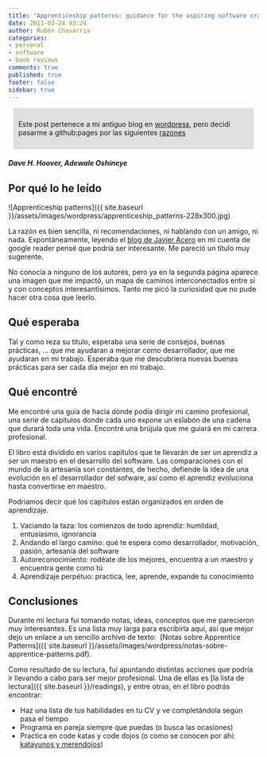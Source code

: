 ```yaml
---
title: "Apprenticeship patterns: guidance for the aspiring software craftsman"
date: 2011-03-24 03:24
author: Rubén Chavarría
categories: 
- personal
- software
- book reviews
comments: true
published: true
footer: false
sidebar: true
---
```


<div style="margin:2%; padding:2%; background-color:#E0E0E0; ">
  <p>Este post pertenece a mi antiguo blog en <a href="http://rchavarria.wordpress.com">wordpress</a>, pero decidí pasarme a github:pages por las siguientes <a href="/blog/2012/12/03/por-que-cambie-mi-blog-en-wordpress-com">razones</a></p>
</div>

##### Dave H. Hoover, Adewale Oshineye

## Por qué lo he leído

![Apprenticeship patterns]({{ site.baseurl }}/assets/images/wordpress/apprenticeship_patterns-228x300.jpg)

La razón es bien sencilla, ni recomendaciones, ni hablando con un amigo, ni nada. 
Expontáneamente, leyendo el 
[blog de Javier Acero](http://jacegu.eu/libros/apprenticeship-patterns/)
en mi cuenta de google reader pensé que podría ser interesante. Me pareció un título muy 
sugerente.

No conocía a ninguno de los autores, pero ya en la segunda página aparece una imagen que me 
impactó, un mapa de caminos interconectados entre sí y con conceptos interesantísimos. 
Tanto me picó la curiosidad que no pude hacer otra cosa que leerlo.

<!-- more -->

## Qué esperaba

Tal y como reza su título, esperaba una serie de consejos, buenas prácticas, ... que me 
ayudaran a mejorar como desarrollador, que me ayudaran en mi trabajo. Esperaba que me 
descubriera nuevas buenas prácticas para ser cada día mejor en mi trabajo.

## Qué encontré

Me encontré una guía de hacia dónde podía dirigir mi camino profesional, una serie de 
capítulos donde cada uno expone un eslabón de una cadena que durará toda una vida. 
Encontré una brújula que me guiará en mi carrera profesional.

El libro está dividido en varios capítulos que te llevarán de ser un aprendiz a ser un 
maestro en el desarrollo del software. Las comparaciones con el mundo de la artesanía son 
constantes, de hecho, defiende la idea de una evolución en el desarrollador del sofware, 
así como el aprendiz evoluciona hasta convertirse en maestro.

Podríamos decir que los capítulos están organizados en orden de aprendizaje.

1. Vaciando la taza: los comienzos de todo aprendiz: humildad, entusiasmo, ignorancia
2. Andando el largo camino: qué te espera como desarrollador, motivación, pasión, 
artesanía del software
3. Autoreconocimiento: rodéate de los mejores, encuentra a un maestro y encuentra gente 
como tú
4. Aprendizaje perpétuo: practica, lee, aprende, expande tu conocimiento

## Conclusiones

Durante mi lectura fui tomando notas, ideas, conceptos que me parecieron muy interesantes. 
Es una lista muy larga para escribirla aquí, así que mejor dejo un enlace a un sencillo 
archivo de texto: 
[Notas sobre Apprentice Patterns]({{ site.baseurl }}/assets/images/wordpress/notas-sobre-apprentice-patterns.pdf).

Como resultado de su lectura, fuí apuntando distintas acciones que podría ir llevando a 
cabo para ser mejor profesional. Una de ellas es
[la lista de lectura]({{ site.baseurl }}/readings), 
y entre otras, en el libro podrás encontrar:

- Haz una lista de tus habilidades en tu CV y ve completándola según pasa el tiempo
- Programa en pareja siempre que puedas (o busca las ocasiones)
- Practica en code katas y code dojos (o como se conocen por ahí: 
[katayunos y merendojos](http://katayunos.com/))
